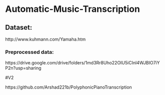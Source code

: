 # Automatic-Music-Transcription

<h2>Dataset:</h2>
<link> http://www.kuhmann.com/Yamaha.htm </link>


<h3>Preprocessed data:</h3>
<link>https://drive.google.com/drive/folders/1md3Rr8Uho22OIU5iCInl4WJBIO7iYP2n?usp=sharing</link>

#V2
<link>https://github.com/Arshad221b/PolyphonicPianoTranscription</link>


